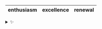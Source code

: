 | enthusiasm | excellence | renewal |
| :--------: | :--------: | :-----: |

<details>
  <summary>✨</summary>
  These words are chosen at random each day. New words will appear here tomorrow morning.
</details>